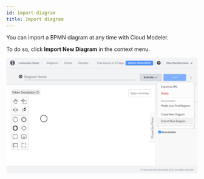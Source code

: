 ```yaml
---
id: import-diagram
title: Import diagram
---
```


You can import a BPMN diagram at any time with Cloud Modeler. 

To do so, click **Import New Diagram** in the context menu.

![import diagram](img/import-diagram.png)
